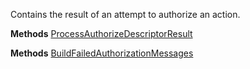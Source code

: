 Contains the result of an attempt to authorize an action.

**Methods**
[ProcessAuthorizeDescriptorResult](Bifrost.Security.AuthorizationResult.ProcessAuthorizeDescriptorResult)


**Methods**
[BuildFailedAuthorizationMessages](Bifrost.Security.AuthorizationResult.BuildFailedAuthorizationMessages)
